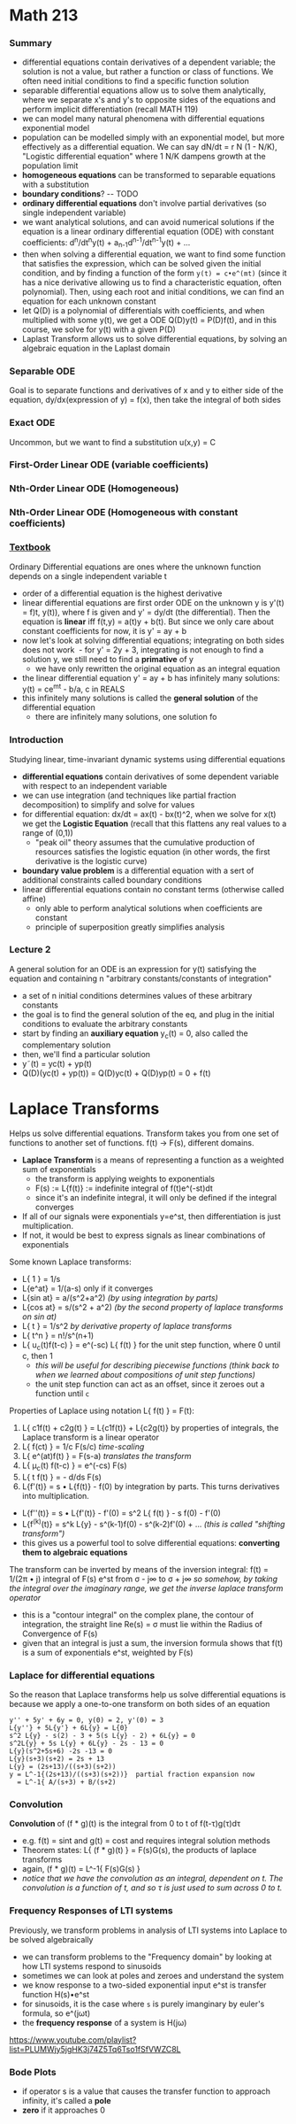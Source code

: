 # Math 213
### Summary
- differential equations contain derivatives of a dependent variable; the solution is not a value, but rather a function or class of functions. We often need initial conditions to find a specific function solution
- separable differential equations allow us to solve them analytically, where we separate x's and y's to opposite sides of the equations and perform implicit differentiation (recall MATH 119)
- we can model many natural phenomena with differential equations exponential model
- population can be modelled simply with an exponential model, but more effectively as a differential equation. We can say dN/dt = r N (1 - N/K), "Logistic differential equation" where 1 N/K dampens growth at the population limit
- **homogeneous equations** can be transformed to separable equations with a substitution
- **boundary conditions**? -- TODO
- **ordinary differential equations** don't involve partial derivatives (so single independent variable) 
- we want analytical solutions, and can avoid numerical solutions if the equation is a linear ordinary differential equation (ODE) with constant coefficients: d<sup>n</sup>/dt<sup>n</sup>y(t) + a<sub>n-1</sub>d<sup>n-1</sup>/dt<sup>n-1</sup>y(t) + ... 
- then when solving a differential equation, we want to find some function that satisfies the expression, which can be solved given the initial condition, and by finding a function of the form `y(t) = c•e^(mt)` (since it has a nice derivative allowing us to find a characteristic equation, often polynomial). Then, using each root and initial conditions, we can find an equation for each unknown constant 
- let Q(D) is a polynomial of differentials with coefficients, and when multiplied with some y(t), we get a ODE Q(D)y(t) = P(D)f(t), and in this course, we solve for y(t) with a given P(D)
- Laplast Transform allows us to solve differential equations, by solving an algebraic equation in the Laplast domain

### Separable ODE
Goal is to separate functions and derivatives of x and y to either side of the equation, dy/dx(expression of y) = f(x), then take the integral of both sides

### Exact ODE
Uncommon, but we want to find a substitution u(x,y) = C 

### First-Order Linear ODE (variable coefficients)

### Nth-Order Linear ODE (Homogeneous)

### Nth-Order Linear ODE (Homogeneous with constant coefficients)

### [Textbook](http://users.math.msu.edu/users/gnagy/teaching/ode.pdf)
Ordinary Differential equations are ones where the unknown function depends on a single independent variable t
- order of a differential equation is the highest derivative 
- linear differential equations are first order ODE on the unknown y is y'(t) = f)t, y(t)), where f is given and y' = dy/dt (the differential). Then the equation is **linear** iff f(t,y) = a(t)y + b(t). But since we only care about constant coefficients for now, it is y' = ay + b
- now let's look at solving differential equations; integrating on both sides does not work
  - for y' = 2y + 3, integrating is not enough to find a solution y, we still need to find a **primative** of y
  - we have only rewritten the original equation as an integral equation
- the linear differential equation y' = ay + b has infinitely many solutions: y(t) = ce<sup>mt</sup> - b/a, c in REALS
- this infinitely many solutions is called the **general solution** of the differential equation
  - there are infinitely many solutions, one solution fo

### Introduction
Studying linear, time-invariant dynamic systems using differential equations  
- **differential equations** contain derivatives of some dependent variable with respect to an independent variable
- we can use integration (and techniques like partial fraction decomposition) to simplify and solve for values
- for differential equation: dx/dt = ax(t) - bx(t)^2, when we solve for x(t) we get the **Logistic Equation** (recall that this flattens any real values to a range of (0,1))
  - "peak oil" theory assumes that the cumulative production of resources satisfies the logistic equation (in other words, the first derivative is the logistic curve)
- **boundary value problem** is a differential equation with a sert of additional constraints called boundary conditions
- linear differential equations contain no constant terms (otherwise called affine)
  - only able to perform analytical solutions when coefficients are constant
  - principle of superposition greatly simplifies analysis

### Lecture 2
A general solution for an ODE is an expression for y(t) satisfying the equation and containing n "arbitrary constants/constants of integration"
- a set of n initial conditions determines values of these arbitrary constants
- the goal is to find the general solution of the eq, and plug in the initial conditions to evaluate the arbitrary constants 
- start by finding an **auxiliary equation** y<sub>c</sub>(t) = 0, also called the complementary solution
- then, we'll find a particular solution
- y˜(t) = yc(t) + yp(t)
- Q(D)(yc(t) + yp(t)) = Q(D)yc(t) + Q(D)yp(t) = 0 + f(t)

# Laplace Transforms
Helps us solve differential equations. Transform takes you from one set of functions to another set of functions. f(t) -> F(s), different domains.
- **Laplace Transform** is a means of representing a function as a weighted sum of exponentials
  - the transform is applying weights to exponentials
  - F(s) := L{f(t)} := indefinite integral of f(t)e^(-st)dt 
  - since it's an indefinite integral, it will only be defined if the integral converges
- If all of our signals were exponentials y=e^st, then differentiation is just multiplication.
- If not, it would be best to express signals as linear combinations of exponentials

Some known Laplace transforms:
- L{ 1 } = 1/s
- L{e^at} = 1/(a-s) only if it converges
- L{sin at} = a/(s^2+a^2) *(by using integration by parts)*
- L{cos at} = s/(s^2 + a^2) *(by the second property of laplace transforms on sin at)*
- L{ t } = 1/s^2 *by derivative property of laplace transforms*
- L{ t^n } = n!/s^(n+1)
- L{ u<sub>c</sub>(t)f(t-c) } = e^(-sc) L{ f(t) } for the unit step function, where 0 until c, then 1
  - *this will be useful for describing piecewise functions (think back to when we learned about compositions of unit step functions)*
  - the unit step function can act as an offset, since it zeroes out a function until `c`
  
Properties of Laplace using notation L{ f(t) } = F(t):

1. L{ c1f(t) + c2g(t) } = L{c1f(t)} + L{c2g(t)} by properties of integrals, the Laplace transform is a linear operator
1. L{ f(ct) } = 1/c F(s/c) *time-scaling*
1. L{ e^(at)f(t) } = F(s-a) *translates the transform*
1. L{ &mu;<sub>c</sub>(t) f(t-c) } = e^(-cs) F(s)
1. L{ t f(t) } = - d/ds F(s)
1. L{f'(t)} = s • L{f(t)} - f(0) by integration by parts. This turns derivatives into multiplication.
  - L{f''(t)} = s • L{f'(t)} - f'(0) = s^2 L{ f(t) } - s f(0) - f'(0)
  - L{f<sup>(k)</sup>(t)} = s^k L{y} - s^(k-1)f(0) - s^(k-2)f'(0) + ... *(this is called "shifting transform")*
  - this gives us a powerful tool to solve differential equations: **converting them to algebraic equations**
  
The transform can be inverted by means of the inversion integral: f(t) = 1/(2π • j) integral of F(s) e^st from &sigma; - j∞ to &sigma; + j∞ *so somehow, by taking the integral over the imaginary range, we get the inverse laplace transform operator*
- this is a "contour integral" on the complex plane, the contour of integration, the straight line Re(s) = &sigma; must lie within the Radius of Convergence of F(s)
- given that an integral is just a sum, the inversion formula shows that f(t) is a sum of exponentials e^st, weighted by F(s)

### Laplace for differential equations
So the reason that Laplace transforms help us solve differential equations is because we apply a one-to-one transform on both sides of an equation
```
y'' + 5y' + 6y = 0, y(0) = 2, y'(0) = 3
L{y''} + 5L{y'} + 6L{y} = L{0}
s^2 L{y} - s(2) - 3 + 5(s L{y} - 2) + 6L{y} = 0
s^2L{y} + 5s L{y} + 6L{y} - 2s - 13 = 0
L{y}(s^2+5s+6) -2s -13 = 0
L{y}(s+3)(s+2) = 2s + 13
L{y} = (2s+13)/((s+3)(s+2))
y = L^-1{(2s+13)/((s+3)(s+2))}  partial fraction expansion now
  = L^-1{ A/(s+3) + B/(s+2)
```

### Convolution
**Convolution** of (f * g)(t) is the integral from 0 to t of f(t-&tau;)g(&tau;)d&tau;
- e.g. f(t) = sint and g(t) = cost and requires integral solution methods
- Theorem states: L{ (f * g)(t) } = F(s)G(s), the products of laplace transforms
- again, (f * g)(t) = L^-1{ F(s)G(s) }
- *notice that we have the convolution as an integral, dependent on t. The convolution is a function of t, and so &tau; is just used to sum across 0 to t.*

### Frequency Responses of LTI systems
Previously, we transform problems in analysis of LTI systems into Laplace to be solved algebraically
- we can transform problems to the "Frequency domain" by looking at how LTI systems respond to sinusoids
- sometimes we can look at poles and zeroes and understand the system
- we know response to a two-sided exponential input e^st is transfer function H(s)•e^st
- for sinusoids, it is the case where `s` is purely imanginary by euler's formula, so e^(j&omega;t)
- the **frequency response** of a system is H(j&omega;)

https://www.youtube.com/playlist?list=PLUMWjy5jgHK3j74Z5Tq6Tso1fSfVWZC8L

### Bode Plots
- if operator s is a value that causes the transfer function to approach infinity, it's called a **pole**
- **zero** if it approaches 0
